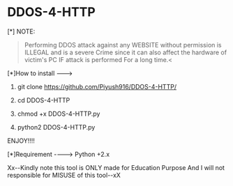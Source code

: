 # DDOS-4-HTTP

[*] NOTE:
 
 > Performing DDOS attack against any WEBSITE without permission is ILLEGAL and is a severe Crime since it can also affect the hardware of victim's PC IF attack is performed For a long time.<

[*]How to install --->

1. git clone https://github.com/Piyush916/DDOS-4-HTTP/

2. cd DDOS-4-HTTP

3. chmod +x DDOS-4-HTTP.py

4. python2 DDOS-4-HTTP.py

ENJOY!!!!

[*]Requirement ----> Python +2.x 


Xx--Kindly note this tool is ONLY made for Education Purpose And I will not responsible for MISUSE of this tool--xX

